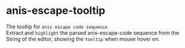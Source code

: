 # anis-escape-tooltip
The tooltip for `anis escape code sequence`.  
Extract and `highlight` the parsed anis-escape-code sequence from the String of the editor, showing the `tooltip` when mouse hover on.
